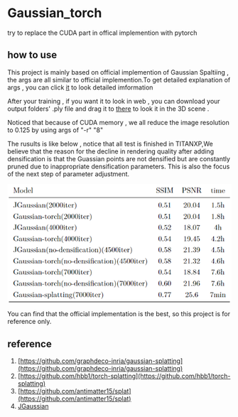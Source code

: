 # Gaussian_torch

try to replace the CUDA part in offical implemention with pytorch 

## how to use

This project is mainly based on official implemention of Gaussian Spaltiing , the args are all similar to official implemention.To get detailed explanation of args , you can click [it](https://github.com/graphdeco-inria/gaussian-splatting) to look detailed imformation

After your training , if you want it to look in web , you can download your output folders' .ply file and drag it to [there](https://antimatter15.com/splat/) to look it in the 3D scene .

Noticed that because of CUDA memory , we all reduce the image resolution to 0.125 by using args of "-r" "8"

The rusults is like below , notice that all test is finished in TITANXP,We believe that the reason for the decline in rendering quality after adding densification is that the Guassian points are not densified but are constantly pruned due to inappropriate densification parameters. This is also the focus of the next step of parameter adjustment.

![table](image/table.png)

You can find that the official implementation is the best, so this project is for reference only.



## reference

1. [https://github.com/graphdeco-inria/gaussian-splatting](https://github.com/graphdeco-inria/gaussian-splatting)
2. [https://github.com/hbb1/torch-splatting](https://github.com/hbb1/torch-splatting)
3. [https://github.com/antimatter15/splat](https://github.com/antimatter15/splat)
4. [JGaussian](https://github.com/xiazhi1/JGaussian)